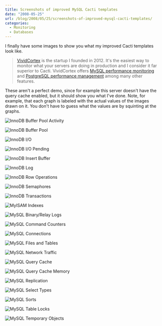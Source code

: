 ```yaml
---
title: Screenshots of improved MySQL Cacti templates
date: "2008-05-25"
url: /blog/2008/05/25/screenshots-of-improved-mysql-cacti-templates/
categories:
  - Monitoring
  - Databases
---
```

I finally have some images to show you what my improved Cacti templates look like.

> [VividCortex](https://vividcortex.com/) is the startup I founded in 2012. It's the easiest way to monitor what
> your servers are doing in production and I consider it far superior to Cacti. VividCortex offers [MySQL performance
> monitoring](https://vividcortex.com/monitoring/mysql/) and [PostgreSQL
> performance management](https://vividcortex.com/monitoring/postgres/) among many
> other features.

These aren't a perfect demo, since for example this server doesn't have the query cache enabled, but it should show you what I've done.  Note, for example, that each graph is labeled  with the actual values of the images drawn on it.  You don't have to guess what the values are by squinting at the graphs.

![InnoDB Buffer Pool Activity](/media/2008/05/graph_image_016.png)

![InnoDB Buffer Pool](/media/2008/05/graph_image_022.png)

![InnoDB I/O](/media/2008/05/graph_image_003.png)

![InnoDB I/O Pending](/media/2008/05/graph_image_005.png)

![InnoDB Insert Buffer](/media/2008/05/graph_image_012.png)

![InnoDB Log](/media/2008/05/graph_image_024.png)

![InnoDB Row Operations](/media/2008/05/graph_image_002.png)

![InnoDB Semaphores](/media/2008/05/graph_image_017.png)

![InnoDB Transactions](/media/2008/05/graph_image_006.png)

![MyISAM Indexes](/media/2008/05/graph_image_021.png)

![MySQL Binary/Relay Logs](/media/2008/05/graph_image_013.png)

![MySQL Command Counters](/media/2008/05/graph_image_010.png)

![MySQL Connections](/media/2008/05/graph_image_020.png)

![MySQL Files and Tables](/media/2008/05/graph_image_004.png)

![MySQL Network Traffic](/media/2008/05/graph_image_023.png)

![MySQL Query Cache](/media/2008/05/graph_image_014.png)

![MySQL Query Cache Memory](/media/2008/05/graph_image_026.png)

![MySQL Replication](/media/2008/05/graph_image_015.png)

![MySQL Select Types](/media/2008/05/graph_image_019.png)

![MySQL Sorts](/media/2008/05/graph_image_007.png)

![MySQL Table Locks](/media/2008/05/graph_image_011.png)

![MySQL Temporary Objects](/media/2008/05/graph_image_025.png)


